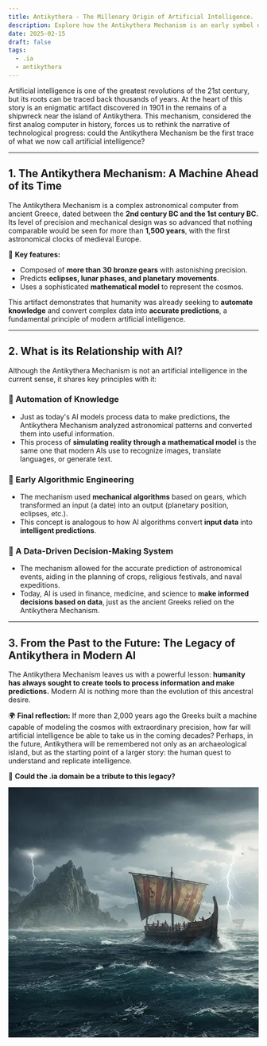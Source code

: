 ```yaml
---
title: Antikythera - The Millenary Origin of Artificial Intelligence.
description: Explore how the Antikythera Mechanism is an early symbol of computing and artificial intelligence, drawing parallels with modern AI.
date: 2025-02-15
draft: false
tags:
  - .ia
  - antikythera
---
```


Artificial intelligence is one of the greatest revolutions of the 21st century, but its roots can be traced back thousands of years. At the heart of this story is an enigmatic artifact discovered in 1901 in the remains of a shipwreck near the island of Antikythera. This mechanism, considered the first analog computer in history, forces us to rethink the narrative of technological progress: could the Antikythera Mechanism be the first trace of what we now call artificial intelligence?
* * * * *

**1. The Antikythera Mechanism: A Machine Ahead of its Time**
------------------------------------------------------------------

The Antikythera Mechanism is a complex astronomical computer from ancient Greece, dated between the **2nd century BC and the 1st century BC.** Its level of precision and mechanical design was so advanced that nothing comparable would be seen for more than **1,500 years**, with the first astronomical clocks of medieval Europe.

🔹 **Key features:**

-   Composed of **more than 30 bronze gears** with astonishing precision.
-   Predicts **eclipses, lunar phases, and planetary movements**.
-   Uses a sophisticated **mathematical model** to represent the cosmos.

This artifact demonstrates that humanity was already seeking to **automate knowledge** and convert complex data into **accurate predictions**, a fundamental principle of modern artificial intelligence.

* * * * *

**2. What is its Relationship with AI?**
--------------------------------------

Although the Antikythera Mechanism is not an artificial intelligence in the current sense, it shares key principles with it:

### **🔵 Automation of Knowledge**

-   Just as today's AI models process data to make predictions, the Antikythera Mechanism analyzed astronomical patterns and converted them into useful information.
-   This process of **simulating reality through a mathematical model** is the same one that modern AIs use to recognize images, translate languages, or generate text.

### **🔵 Early Algorithmic Engineering**

-   The mechanism used **mechanical algorithms** based on gears, which transformed an input (a date) into an output (planetary position, eclipses, etc.).
-   This concept is analogous to how AI algorithms convert **input data** into **intelligent predictions**.

### **🔵 A Data-Driven Decision-Making System**

-   The mechanism allowed for the accurate prediction of astronomical events, aiding in the planning of crops, religious festivals, and naval expeditions.
-   Today, AI is used in finance, medicine, and science to **make informed decisions based on data**, just as the ancient Greeks relied on the Antikythera Mechanism.

* * * * *

**3. From the Past to the Future: The Legacy of Antikythera in Modern AI**
----------------------------------------------------------------------

The Antikythera Mechanism leaves us with a powerful lesson: **humanity has always sought to create tools to process information and make predictions.** Modern AI is nothing more than the evolution of this ancestral desire.

🌍 **Final reflection:**
If more than 2,000 years ago the Greeks built a machine capable of modeling the cosmos with extraordinary precision, how far will artificial intelligence be able to take us in the coming decades? Perhaps, in the future, Antikythera will be remembered not only as an archaeological island, but as the starting point of a larger story: the human quest to understand and replicate intelligence.

🚀 **Could the .ia domain be a tribute to this legacy?**

![Illustration of an ancient Greek galley sailing in a stormy sea](/img/Gemini_Galera.webp)
